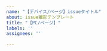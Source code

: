 ```yaml
---
name: "【デバイス/ページ】issueタイトル"
about: issue雛形テンプレート
title: "【PC/ページ】"
labels: ''
assignees: ''

---
```



